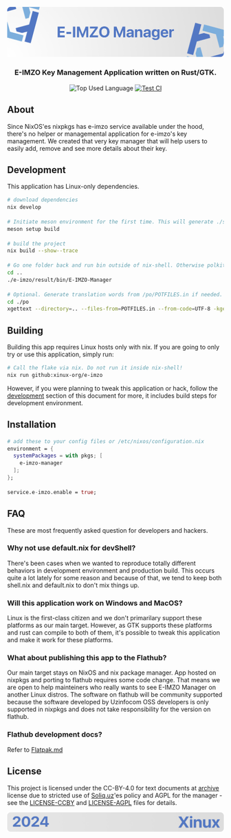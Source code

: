 <p align="center">
    <img src=".github/assets/header.png" alt="Xinux'es {E-IMZO Manager}">
</p>

<p align="center">
    <h3 align="center">E-IMZO Key Management Application written on Rust/GTK.</h3>
</p>

<p align="center">
    <img align="center" src="https://img.shields.io/github/languages/top/xinux-org/e-imzo?style=flat&logo=nixos&logoColor=5277C3&labelColor=ffffff&color=ffffff" alt="Top Used Language">
    <a href="https://github.com/xinux-org/e-imzo/actions/workflows/test.yml"><img align="center" src="https://img.shields.io/github/actions/workflow/status/uzinfocom-org/instances/test.yml?style=flat&logo=github&logoColor=5277C3&labelColor=ffffff&color=ffffff" alt="Test CI"></a>
</p>

## About

Since NixOS'es nixpkgs has e-imzo service available under the hood, there's no helper or managemental application for e-imzo's key management. We created that very key manager that will help users to easily add, remove and see more details about their key.

## Development

This application has Linux-only dependencies.
```bash
# download dependencies
nix develop 

# Initiate meson environment for the first time. This will generate ./src/config.rs
meson setup build

# build the project
nix build --show--trace

# Go one folder back and run bin outside of nix-shell. Otherwise polkit cannot ask password to create /media/DSKEYS for e-imzo server
cd ..
./e-imzo/result/bin/E-IMZO-Manager

# Optional. Generate translation words from /po/POTFILES.in if needed.
cd ./po
xgettext --directory=.. --files-from=POTFILES.in --from-code=UTF-8 -kgettext -o translations.pot
```

## Building

Building this app requires Linux hosts only with nix. If you are going to only try or use this application, simply run:

```bash
# Call the flake via nix. Do not run it inside nix-shell!
nix run github:xinux-org/e-imzo
```

However, if you were planning to tweak this application or hack, follow the [development](#development) section of this document for more, it includes build steps for development environment.

## Installation
```nix
# add these to your config files or /etc/nixos/configuration.nix 
environment = {
  systemPackages = with pkgs; [
    e-imzo-manager
  ];
};

service.e-imzo.enable = true;
```
## FAQ

These are most frequently asked question for developers and hackers.

### Why not use default.nix for devShell?

There's been cases when we wanted to reproduce totally different behaviors in development environment and production build. This occurs quite a lot lately for some reason and because of that, we tend to keep both shell.nix and default.nix to don't mix things up.

### Will this application work on Windows and MacOS?

Linux is the first-class citizen and we don't primarilary support these platforms as our main target. However, as GTK supports these platforms and rust can compile to both of them, it's possible to tweak this application and make it work for these platforms.

### What about publishing this app to the Flathub?

Our main target stays on NixOS and nix package manager. App hosted on nixpkgs and porting to flathub requires some code change. That means we are open to help mainteiners who really wants to see E-IMZO Manager on another Linux distros. The software on flathub will be community supported because the software developed by Uzinfocom OSS developers is only supported in nixpkgs and does not take responsibility for the version on flathub.

### Flathub development docs?
Refer to [Flatpak.md](./Flatpak.md)
## License

This project is licensed under the CC-BY-4.0 for text documents at [archive](.github/archive) license due to stricted use of [Soliq.uz](https://soliq.uz)'es policy and AGPL for the manager - see the [LICENSE-CCBY](LICENSE-CCBY) and [LICENSE-AGPL](LICENSE-AGPL) files for details.

<p align="center">
    <img src="./.github/assets/footer.png" alt="Xinux'es {E-IMZO Manager}">
</p>
